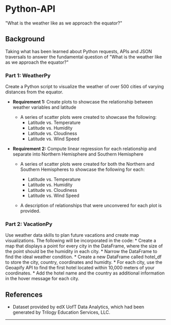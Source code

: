 # Python-API
"What is the weather like as we approach the equator?"



## Background


Taking what has been learned about Python requests, APIs and JSON traversals to answer the fundamental question of "What is the weather like as we approach the equator?"



### Part 1: WeatherPy


Create a Python script to visualize the weather of over 500 cities of varying distances from the equator. 

* **Requirement 1:** Create plots to showcase the relationship between weather variables and latitude

    * A series of scatter plots were created to showcase the following:
        * Latitude vs. Temperature
        * Latitude vs. Humidity
        * Latitude vs. Cloudiness
        * Latitude vs. Wind Speed


* **Requirement 2:** Compute linear regression for each relationship and separate into Northern Hemisphere and Southern Hemisphere
    * A series of scatter plots were created for both the Northern and Southern Hemispheres to showcase the following for each:
        * Latitude vs. Temperature
        * Latitude vs. Humidity
        * Latitude vs. Cloudiness
        * Latitude vs. Wind Speed
        
    * A description of relationships that were unconvered for each plot is provided. 



### Part 2: VacationPy


Use weather data skills to plan future vacations and create map visualizations. The following will be incorporated in the code:
    * Create a map that displays a point for every city in the DataFrame, where the size of the point should be the humidity in each city. 
    * Narrow the DataFrame to find the ideal weather condition.
    * Create a new DataFrame called hotel_df to store the city, country, coordinates and humidty.
    * For each city, use the Geoapify API to find the first hotel located within 10,000 meters of your coordinates. 
    * Add the hotel name and the country as additional information in the hover message for each city. 
    


## References
* Dataset provided by edX UofT Data Analytics, which had been generated by Trilogy Education Services, LLC. 


- - -
